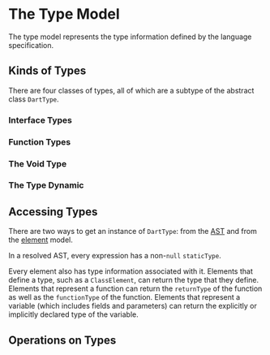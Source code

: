 # The Type Model

The type model represents the type information defined by the language
specification.

## Kinds of Types

There are four classes of types, all of which are a subtype of the abstract
class `DartType`.

### Interface Types

### Function Types

### The Void Type

### The Type Dynamic

## Accessing Types

There are two ways to get an instance of `DartType`: from the [AST][ast] and
from the [element][element] model.

In a resolved AST, every expression has a non-`null` `staticType`.

Every element also has type information associated with it. Elements that define
a type, such as a `ClassElement`, can return the type that they define. Elements
that represent a function can return the `returnType` of the function as well as
the `functionType` of the function. Elements that represent a variable (which
includes fields and parameters) can return the explicitly or implicitly declared
type of the variable.

## Operations on Types

[ast]: ast.md
[element]: element.md
